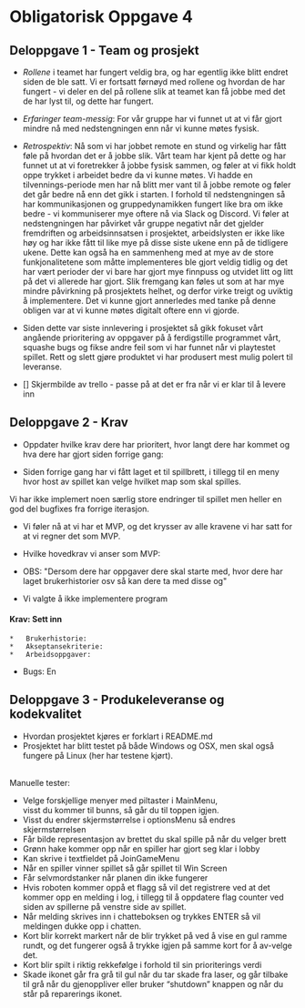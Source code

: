 # Obligatorisk Oppgave 4

## Deloppgave 1 - Team og prosjekt
*   *Rollene* i teamet har fungert veldig bra, og har egentlig ikke blitt endret siden de ble satt. Vi er fortsatt førnøyd med rollene
og hvordan de har fungert - vi deler en del på rollene slik at teamet kan få jobbe med det de har lyst til, og dette har fungert.
*   *Erfaringer team-messig*: For vår gruppe har vi funnet ut at vi får gjort mindre nå med nedstengningen enn når vi kunne møtes fysisk.
    
*   *Retrospektiv*: Nå som vi har jobbet remote en stund og virkelig har fått føle på hvordan det er å jobbe slik.
Vårt team har kjent på dette og har funnet ut at vi foretrekker å jobbe fysisk sammen, og føler at vi fikk holdt oppe trykket i arbeidet bedre da vi kunne møtes.
Vi hadde en tilvennings-periode men har nå blitt mer vant til å jobbe remote og føler det går bedre nå enn det gikk i starten.
I forhold til nedstengningen så har kommunikasjonen og gruppedynamikken fungert like bra om ikke bedre - vi kommuniserer mye oftere nå via Slack og Discord.
Vi føler at nedstengningen har påvirket vår gruppe negativt når det gjelder fremdriften og arbeidsinnsatsen i prosjektet, arbeidslysten er ikke like høy og har ikke fått til like mye på disse siste ukene enn på de tidligere ukene.
Dette kan også ha en sammenheng med at mye av de store funkjonalitetene som måtte implementeres ble gjort veldig tidlig og det har vært perioder der
vi bare har gjort mye finnpuss og utvidet litt og litt på det vi allerede har gjort. Slik fremgang kan føles ut som at
har mye mindre påvirkning på prosjektets helhet, og derfor virke treigt og uviktig å implementere.
Det vi kunne gjort annerledes med tanke på denne obligen var at vi kunne møtes digitalt oftere enn vi gjorde.
*   Siden dette var siste innlevering i prosjektet så gikk fokuset vårt angående prioritering av oppgaver på å ferdigstille programmet vårt, squashe bugs og fikse andre feil som vi har funnet når vi playtestet spillet.
Rett og slett gjøre produktet vi har produsert mest mulig polert til leveranse.
*   [] Skjermbilde av trello - passe på at det er fra når vi er klar til å levere inn

## Deloppgave 2 - Krav
*   Oppdater hvilke krav dere har prioritert, hvor langt dere har kommet og hva dere har gjort siden forrige gang:

*   Siden forrige gang har vi fått laget et til spillbrett, i tillegg til en meny hvor host av spillet kan velge hvilket map som skal spilles.

Vi har ikke implemert noen særlig store endringer til spillet men heller en god del bugfixes fra forrige iterasjon.
*   Vi føler nå at vi har et MVP, og det krysser av alle kravene vi har satt for at vi regner det som MVP.

*   Hvilke hovedkrav vi anser som MVP:
*   OBS: "Dersom dere har oppgaver dere skal starte med, hvor dere har laget brukerhistorier osv så kan dere ta med disse og"
*   Vi valgte å ikke implementere program

####   Krav: **Sett inn**

    *   Brukerhistorie:
    *   Akseptansekriterie: 
    *   Arbeidsoppgaver:
        			       
*   Bugs: En
 
## Deloppgave 3 - Produkeleveranse og kodekvalitet
*   Hvordan prosjektet kjøres er forklart i README.md 
*   Prosjektet har blitt testet på både Windows og OSX, men skal også fungere på Linux (her har testene kjørt).<br><br>

Manuelle tester:
*    Velge forskjellige menyer med piltaster i MainMenu,<br> visst du kommer til bunns, så går du til toppen igjen.
*   Visst du endrer skjermstørrelse i optionsMenu så endres skjermstørrelsen
*   Får bilde representasjon av brettet du skal spille på når du velger brett
*   Grønn hake kommer opp når en spiller har gjort seg klar i lobby
*   Kan skrive i textfieldet på JoinGameMenu
*   Når en spiller vinner spillet så går spillet til Win Screen
*   Får selvmordstanker når planen din ikke fungerer 
*	Hvis roboten kommer oppå et flagg så vil det registrere ved at det kommer opp en melding i log, i tillegg til å oppdatere flag counter ved siden av spillerne på venstre side av spillet.
*	Når melding skrives inn i chatteboksen og trykkes ENTER så vil meldingen dukke opp i chatten.
*	Kort blir korrekt markert når de blir trykket på ved å vise en gul ramme rundt, og det fungerer også å trykke igjen på samme kort for å av-velge det.
*	Kort blir spilt i riktig rekkefølge i forhold til sin prioriterings verdi
*	Skade ikonet går fra grå til gul når du tar skade fra laser, og går tilbake til grå når du gjenoppliver eller bruker “shutdown” knappen og når du står på reparerings ikonet.